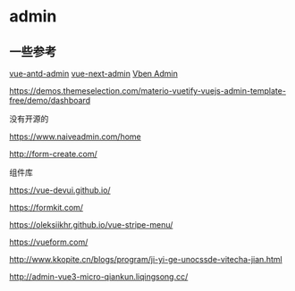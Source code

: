 # admin

## 一些参考

[vue-antd-admin](https://gitee.com/gx12358/vue-antd-admin)
[vue-next-admin](https://gitee.com/lyt-top/vue-next-admin)
[Vben Admin](https://vvbin.cn/doc-next/)

https://demos.themeselection.com/materio-vuetify-vuejs-admin-template-free/demo/dashboard



没有开源的

https://www.naiveadmin.com/home

http://form-create.com/



组件库

https://vue-devui.github.io/


https://formkit.com/

https://oleksiikhr.github.io/vue-stripe-menu/



https://vueform.com/



http://www.kkopite.cn/blogs/program/ji-yi-ge-unocssde-vitecha-jian.html




http://admin-vue3-micro-qiankun.liqingsong.cc/

